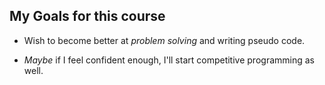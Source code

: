 ## My Goals for this course

* Wish to become better at _problem solving_ and writing pseudo code.

* _Maybe_ if I feel confident enough, I'll start competitive programming as well.